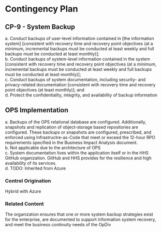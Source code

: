 # Contingency Plan
## CP-9 - System Backup

a. Conduct backups of user-level information contained in [the information system] [consistent with recovery time and recovery point objectives (at a minimum, incremental backups must be conducted at least weekly and full backups must be conducted at least monthly)];<br />
b. Conduct backups of system-level information contained in the system [consistent with recovery time and recovery point objectives (at a minimum, incremental backups must be conducted at least weekly and full backups must be conducted at least monthly)];<br />
c. Conduct backups of system documentation, including security- and privacy-related documentation [consistent with recovery time and recovery point objectives (at least monthly)]; and<br />
d. Protect the confidentiality, integrity, and availability of backup information

## OPS Implementation

a. Backups of the OPS relational database are configured. Additionally, snapshots and replication of object-storage based repositories are configured. These backups or snapshots are configured, prescribed, and enforced using Infrastructre-as-Code that meet or exceed the 12-hour RPO requirements specified in the Business Impact Analysis document.<br />
b. Not applicable due to the architecture of OPS<br />
c. System documentation lives within the application itself or in the HHS GitHub organization. GitHub and HHS provides for the resilience and high availability of its services.<br />
d. TODO: Inherited from Azure

### Control Origination

Hybrid with Azure

### Related Content
The organization ensures that one or more system backup strategies exist for the enterprise, are documented to support information system recovery, and meet the business continuity needs of the OpDiv
